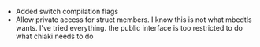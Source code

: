 - Added switch compilation flags
- Allow private access for struct members. I know this is not what mbedtls wants. I've tried everything. the public interface is too restricted to do what chiaki needs to do